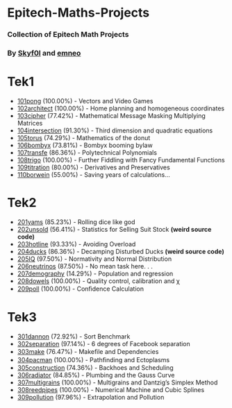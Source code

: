 # Epitech-Maths-Projects

### Collection of Epitech Math Projects
### By [Skyf0l](https://github.com/skyf0l) and [emneo](https://github.com/emneo-dev/)

# Tek1

- [101pong](Tek1/101pong_2019/) (100.00%) - Vectors and Video Games
- [102architect](Tek1/102architect_2019/) (100.00%) - Home planning and homogeneous coordinates
- [103cipher](Tek1/103cipher_2019/) (77.42%) - Mathematical Message Masking Multiplying Matrices
- [104intersection](Tek1/104intersection_2019/) (91.30%) - Third dimension and quadratic equations
- [105torus](Tek1/105torus_2019/) (74.29%) - Mathematics of the donut
- [106bombyx](Tek1/106bombyx_2019/) (73.81%) - Bombyx booming bylaw
- [107transfe](Tek1/107transfer2019/) (86.36%) - Polytechnical Polynomials
- [108trigo](Tek1/108trigo_2019/) (100.00%) - Further Fiddling with Fancy Fundamental Functions
- [109titration](Tek1/109titration_2019/) (80.00%) - Derivatives and Preservatives
- [110borwein](Tek1/110borwein_2019/) (55.00%) - Saving years of calculations...

# Tek2

- [201yams](Tek2/201yams_2020/) (85.23%) - Rolling dice like god
- [202unsold](Tek2/202unsold_2020/) (56.41%) - Statistics for Selling Suit Stock **(weird source code)**
- [203hotline](Tek2/203hotline_2020/) (93.33%) - Avoiding Overload
- [204ducks](Tek2/204ducks_2020/) (86.36%) - Decamping Disturbed Ducks **(weird source code)**
- [205IQ](Tek2/205IQ_2020/) (97.50%) - Normativity and Normal Distribution
- [206neutrinos](Tek2/206neutrinos_2020/) (87.50%) - No mean task here. . .
- [207demography](Tek2/207demography_2020/) (14.29%) - Population and regression
- [208dowels](Tek2/208dowels_2020/) (100.00%) - Quality control, calibration and χ
- [209poll](Tek2/209poll_2020/) (100.00%) - Conﬁdence Calculation

# Tek3

- [301dannon](Tek3/301dannon_2021/) (72.92%) - Sort Benchmark
- [302separation](Tek3/302separation_2021/) (97.14%) - 6 degrees of Facebook separation
- [303make](Tek3/303make_2021/) (76.47%) - Makeﬁle and Dependencies
- [304pacman](Tek3/304pacman_2021/) (100.00%) - Pathﬁnding and Ectoplasms
- [305construction](Tek3/305construction_2021/) (74.36%) - Backhoes and Scheduling
- [306radiator](Tek3/306radiator_2021/) (84.85%) - Plumbing and the Gauss Curve
- [307multigrains](Tek3/307multigrains_2021/) (100.00%) - Multigrains and Dantzig’s Simplex Method
- [308reedpipes](Tek3/308reedpipes_2021/) (100.00%) - Numerical Machine and Cubic Splines
- [309pollution](Tek3/309pollution_2021/) (97.96%) - Extrapolation and Pollution
